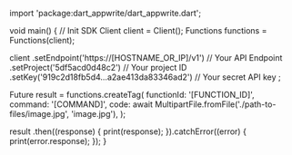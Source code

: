 import 'package:dart_appwrite/dart_appwrite.dart';

void main() { // Init SDK
  Client client = Client();
  Functions functions = Functions(client);

  client
    .setEndpoint('https://[HOSTNAME_OR_IP]/v1') // Your API Endpoint
    .setProject('5df5acd0d48c2') // Your project ID
    .setKey('919c2d18fb5d4...a2ae413da83346ad2') // Your secret API key
  ;

  Future result = functions.createTag(
    functionId: '[FUNCTION_ID]',
    command: '[COMMAND]',
    code: await MultipartFile.fromFile('./path-to-files/image.jpg', 'image.jpg'),
  );

  result
    .then((response) {
      print(response);
    }).catchError((error) {
      print(error.response);
  });
}